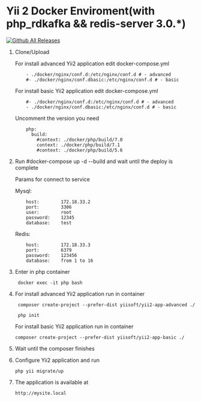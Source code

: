Yii 2 Docker Enviroment(with php_rdkafka && redis-server 3.0.*)
===============================

[![Github All Releases](https://img.shields.io/github/downloads/atom/atom/total.svg?style=plastic)]()

1. Clone/Upload

      For install advanced Yii2 application edit docker-compose.yml
           
           - ./docker/nginx/conf.d:/etc/nginx/conf.d # - advanced
           #- ./docker/nginx/conf.dbasic:/etc/nginx/conf.d # - basic
       
      For install basic Yii2 application edit docker-compose.yml
           
           #- ./docker/nginx/conf.d:/etc/nginx/conf.d # - advanced
           - ./docker/nginx/conf.dbasic:/etc/nginx/conf.d # - basic   
       
      Uncomment the version you need
           
           php:
             build:
               #context: ./docker/php/build/7.0
               context: ./docker/php/build/7.1
               #context: ./docker/php/build/5.6
       
2. Run #docker-compose up -d --build and wait until the deploy is complete
       
   Params for connect to service
       
   Mysql:
   
           host:        172.18.33.2
           port:        3306
           user:        root
           password:    12345
           database:    test
       
   Redis:
   
           host:        172.18.33.3
           port:        6379
           password:    123456
           database:    from 1 to 16

3. Enter in php container 
        
        docker exec -it php bash

4. For install advanced Yii2 application run in container 
    
        composer create-project --prefer-dist yiisoft/yii2-app-advanced ./
        
        php init
        
   For install basic Yii2 application run in container 
   
       composer create-project --prefer-dist yiisoft/yii2-app-basic ./

5. Wait until the composer finishes

6. Configure Yii2 application and run
      
       php yii migrate/up

7. The application is available at 

       http://mysite.local

